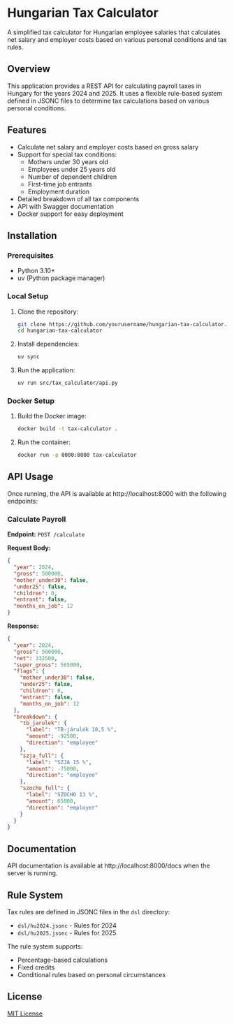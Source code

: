 # Hungarian Tax Calculator

A simplified tax calculator for Hungarian employee salaries that calculates net salary and employer costs based on various personal conditions and tax rules.

## Overview

This application provides a REST API for calculating payroll taxes in Hungary for the years 2024 and 2025. It uses a flexible rule-based system defined in JSONC files to determine tax calculations based on various personal conditions.

## Features

- Calculate net salary and employer costs based on gross salary
- Support for special tax conditions:
  - Mothers under 30 years old
  - Employees under 25 years old
  - Number of dependent children
  - First-time job entrants
  - Employment duration
- Detailed breakdown of all tax components
- API with Swagger documentation
- Docker support for easy deployment

## Installation

### Prerequisites

- Python 3.10+
- uv (Python package manager)

### Local Setup

1. Clone the repository:
   ```bash
   git clone https://github.com/yourusername/hungarian-tax-calculator.git
   cd hungarian-tax-calculator
   ```

2. Install dependencies:
   ```bash
   uv sync
   ```

3. Run the application:
   ```bash
   uv run src/tax_calculator/api.py
   ```

### Docker Setup

1. Build the Docker image:
   ```bash
   docker build -t tax-calculator .
   ```

2. Run the container:
   ```bash
   docker run -p 8000:8000 tax-calculator
   ```

## API Usage

Once running, the API is available at http://localhost:8000 with the following endpoints:

### Calculate Payroll

**Endpoint:** `POST /calculate`

**Request Body:**
```json
{
  "year": 2024,
  "gross": 500000,
  "mother_under30": false,
  "under25": false,
  "children": 0,
  "entrant": false,
  "months_on_job": 12
}
```

**Response:**
```json
{
  "year": 2024,
  "gross": 500000,
  "net": 332500,
  "super_gross": 565000,
  "flags": {
    "mother_under30": false,
    "under25": false,
    "children": 0,
    "entrant": false,
    "months_on_job": 12
  },
  "breakdown": {
    "tb_jarulek": {
      "label": "TB-járulék 18,5 %",
      "amount": -92500,
      "direction": "employee"
    },
    "szja_full": {
      "label": "SZJA 15 %",
      "amount": -75000,
      "direction": "employee"
    },
    "szocho_full": {
      "label": "SZOCHO 13 %",
      "amount": 65000,
      "direction": "employer"
    }
  }
}
```

## Documentation

API documentation is available at http://localhost:8000/docs when the server is running.

## Rule System

Tax rules are defined in JSONC files in the `dsl` directory:
- `dsl/hu2024.jsonc` - Rules for 2024
- `dsl/hu2025.jsonc` - Rules for 2025

The rule system supports:
- Percentage-based calculations
- Fixed credits
- Conditional rules based on personal circumstances

## License

[MIT License](LICENSE)
